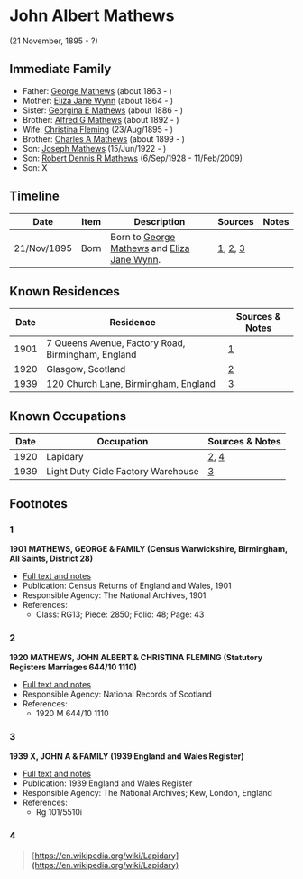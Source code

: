 ﻿---
layout: person
subject_key: i5643892
permalink: /people/i5643892
---

# John Albert Mathews
(21 November, 1895 - ?)

## Immediate Family

* Father: [George Mathews](./@7150388@-george-mathews-b1863-d.md) (about 1863 - )
* Mother: [Eliza Jane Wynn](./@63437677@-eliza-jane-wynn-b1864-d.md) (about 1864 - )
* Sister: [Georgina E Mathews](./@84093657@-georgina-e-mathews-b1886-d.md) (about 1886 - )
* Brother: [Alfred G Mathews](./@71188720@-alfred-g-mathews-b1892-d.md) (about 1892 - )
* Wife: [Christina Fleming](./@89446044@-christina-fleming-b1895-8-23-d.md) (23/Aug/1895 - )
* Brother: [Charles A Mathews](./@74822247@-charles-a-mathews-b1899-d.md) (about 1899 - )
* Son: [Joseph Mathews](./@98232688@-joseph-mathews-b1922-6-15-d.md) (15/Jun/1922 - )
* Son: [Robert Dennis R Mathews](./@58223940@-robert-dennis-r-mathews-b1928-9-6-d2009-2-11.md) (6/Sep/1928 - 11/Feb/2009)
* Son: X

## Timeline

Date | Item | Description | Sources | Notes
---|---|---|---|---
21/Nov/1895 | Born | Born to [George Mathews](./@7150388@-george-mathews-b1863-d.md) and [Eliza Jane Wynn](./@63437677@-eliza-jane-wynn-b1864-d.md). | [1](#1), [2](#2), [3](#3) | 

## Known Residences

Date | Residence | Sources & Notes
---|---|---
1901 | 7 Queens Avenue, Factory Road, Birmingham, England | [1](#1)
1920 | Glasgow, Scotland | [2](#2)
1939 | 120 Church Lane, Birmingham, England | [3](#3)

## Known Occupations

Date | Occupation | Sources & Notes
---|---|---
1920 | Lapidary | [2](#2), [4](#4)
1939 | Light Duty Cicle Factory Warehouse | [3](#3)

## Footnotes

### 1

**1901 MATHEWS, GEORGE & FAMILY (Census Warwickshire, Birmingham, All Saints, District 28)**

* [Full text and notes](../sources/@99059524@-1901-mathews,-george-&-family-census-warwickshire,-birmingham,-all-saints,-district-28-.md)
* Publication: Census Returns of England and Wales, 1901
* Responsible Agency: The National Archives, 1901
* References: 
  * Class: RG13; Piece: 2850; Folio: 48; Page: 43

### 2

**1920 MATHEWS, JOHN ALBERT & CHRISTINA FLEMING (Statutory Registers Marriages 644/10 1110)**

* [Full text and notes](../sources/@22441442@-1920-mathews,-john-albert-&-christina-fleming-statutory-registers-marriages-644-10-1110-.md)
* Responsible Agency: National Records of Scotland
* References: 
  * 1920 M 644/10 1110

### 3

**1939 X, JOHN A & FAMILY (1939 England and Wales Register)**

* [Full text and notes](../sources/@8791600@-1939-mathews,-john-a-&-family-1939-england-and-wales-register-.md)
* Publication: 1939 England and Wales Register
* Responsible Agency: The National Archives; Kew, London, England
* References: 
  * Rg 101/5510i

### 4

> [https://en.wikipedia.org/wiki/Lapidary](https://en.wikipedia.org/wiki/Lapidary)
>


